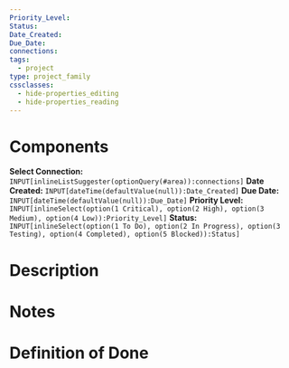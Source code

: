 ```yaml
---
Priority_Level:
Status:
Date_Created:
Due_Date:
connections:
tags:
  - project
type: project_family
cssclasses:
  - hide-properties_editing
  - hide-properties_reading
---
```

# Components
**Select Connection:** `INPUT[inlineListSuggester(optionQuery(#area)):connections]`
**Date Created:** `INPUT[dateTime(defaultValue(null)):Date_Created]`
**Due Date:** `INPUT[dateTime(defaultValue(null)):Due_Date]`
**Priority Level:** `INPUT[inlineSelect(option(1 Critical), option(2 High), option(3 Medium), option(4 Low)):Priority_Level]`
**Status:** `INPUT[inlineSelect(option(1 To Do), option(2 In Progress), option(3 Testing), option(4 Completed), option(5 Blocked)):Status]`
# Description


# Notes


# Definition of Done
